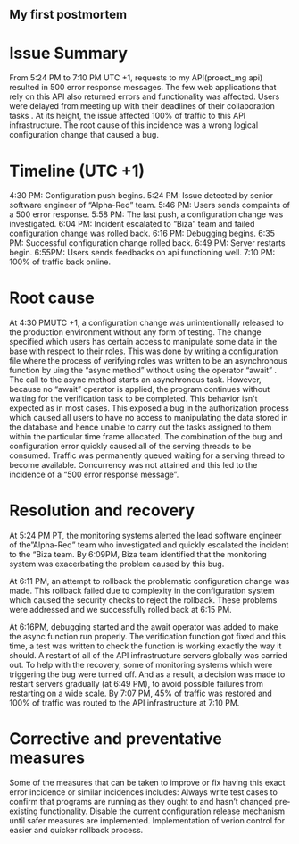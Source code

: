 ## My first postmortem

# Issue Summary

From 5:24 PM to 7:10 PM UTC +1, requests to my API(proect_mg api) resulted in 500 error response messages. The few web applications that rely on this API also returned errors and functionality was affected. Users were delayed from meeting up with their deadlines of their collaboration tasks . At its height, the issue affected 100% of traffic to this API infrastructure. The root cause of this incidence was a wrong logical configuration change that caused a bug.

# Timeline (UTC +1)
4:30 PM: Configuration push begins.
5:24 PM: Issue detected by senior software engineer of “Alpha-Red” team.
5:46 PM: Users sends compaints of a 500 error response.
5:58 PM: The last push, a configuration change was investigated. 
6:04 PM: Incident escalated to “Biza” team and failed configuration change was rolled back. 
6:16 PM: Debugging begins.
6:35 PM: Successful configuration change rolled back.
6:49 PM: Server restarts begin.
6:55PM: Users sends feedbacks on api functioning well.
7:10 PM: 100% of traffic back online.

# Root cause 

At 4:30 PMUTC +1, a configuration change was unintentionally released to the production environment without any form of testing. The change specified which users has certain access to manipulate some data in the base with respect to their roles. This was done by writing a configuration file where the process of verifying roles was written to be an asynchronous function by uing the “async method” without using the operator “await”  . The call to the async method starts an asynchronous task. However, because no “await” operator is applied, the program continues without waiting for the verification task to be completed. This behavior isn't expected as in most cases. This exposed a bug in the authorization process which caused all users to have no access to manipulating the data stored in the database and hence unable to carry out the tasks assigned to them within the particular time frame allocated. The combination of the bug and configuration error quickly caused all of the serving threads to be consumed. Traffic was permanently queued waiting for a serving thread to become available. Concurrency was not attained and this led to the incidence of a “500 error response message”.

# Resolution and recovery

At 5:24 PM PT, the monitoring systems alerted the lead software engineer of the”Alpha-Red” team who investigated and quickly escalated the incident to the “Biza team. By 6:09PM,  Biza team identified that the monitoring system was exacerbating the problem caused by this bug.

At 6:11 PM, an attempt to rollback the problematic configuration change was made. This rollback failed due to complexity in the configuration system which caused the security checks to reject the rollback. These problems were addressed and we successfully rolled back at 6:15 PM.

At 6:16PM, debugging started and the await operator was added to make the async function run properly. The verification function got fixed and this time, a test was written to check the function is working exactly the way it should. A restart of all of the API infrastructure servers globally was carried out. To help with the recovery, some of monitoring systems  which were triggering the bug were turned off. And as a result, a decision was made to restart servers gradually (at 6:49 PM), to avoid possible failures from restarting on a wide scale. By 7:07 PM, 45% of traffic was restored and 100% of traffic was routed to the API infrastructure at 7:10 PM.

# Corrective and preventative measures


Some of the measures that can be taken to improve or fix having this exact error incidence or similar incidences includes:
Always write test cases to confirm that programs are running as they ought to and hasn’t changed pre-existing functionality.
Disable the current configuration release mechanism until safer measures are implemented.
Implementation of verion control for easier and quicker rollback process.
